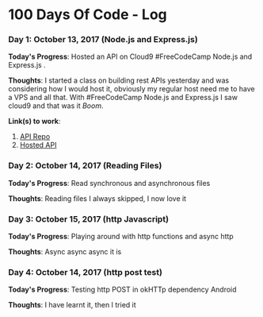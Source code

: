 # 100 Days Of Code - Log

### Day 1: October 13, 2017 (Node.js and Express.js)

**Today's Progress**: Hosted an API on Cloud9 #FreeCodeCamp Node.js and Express.js .

**Thoughts**: I started a class on building rest APIs yesterday and was considering how I would host it, obviously my regular host need me to have a VPS and all that. With #FreeCodeCamp Node.js and Express.js I saw cloud9 and that was it *Boom*.

**Link(s) to work**: 
1. [API Repo](https://github.com/ThadeusAjayi/student_resources)
2. [Hosted API](https://student-resources-ainojie.c9users.io/resources)

### Day 2: October 14, 2017 (Reading Files)

**Today's Progress**: Read synchronous and asynchronous files

**Thoughts**: Reading files I always skipped, I now love it

### Day 3: October 15, 2017 (http Javascript)

**Today's Progress**: Playing around with http functions and async http

**Thoughts**: Async async async it is


### Day 4: October 14, 2017 (http post test)

**Today's Progress**: Testing http POST in okHTTp dependency Android

**Thoughts**: I have learnt it, then I tried it

